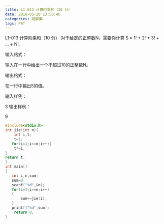 ```yaml
---
title: L1-013 计算阶乘和（10 分）
date: 2018-05-20 13:50:46
categories: 题解集
tags: PAT
---
```


L1-013 计算阶乘和（10 分）
对于给定的正整数N，需要你计算 S = 1! + 2! + 3! + ... + N!。

输入格式：

输入在一行中给出一个不超过10的正整数N。

输出格式：

在一行中输出S的值。

输入样例：

3
输出样例：

9

```cpp
#include<stdio.h>
int jie(int n){
    int i,t;
    t=1;
   for(i=1;i<=n;i++){
    t*=i;
}
return t;
}
int main()
{
   int i,n,sum;
   sum=0;
   scanf("%d",&n);
   for(i=1;i<=n;i++)
   {
       sum+=jie(i);
   }
   printf("%d",sum);
    return 0;
}

```